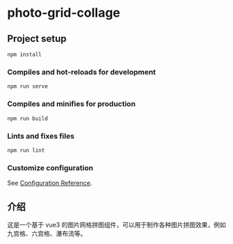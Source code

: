 # photo-grid-collage

## Project setup

```
npm install
```

### Compiles and hot-reloads for development

```
npm run serve
```

### Compiles and minifies for production

```
npm run build
```

### Lints and fixes files

```
npm run lint
```

### Customize configuration

See [Configuration Reference](https://cli.vuejs.org/config/).

## 介绍

这是一个基于 vue3 的图片网格拼图组件，可以用于制作各种图片拼图效果，例如九宫格、六宫格、瀑布流等。
